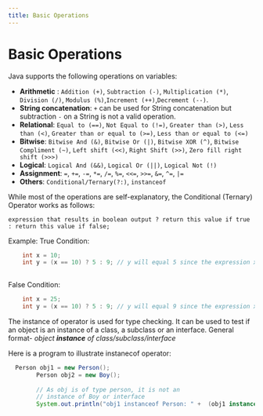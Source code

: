 ```yaml
---
title: Basic Operations
---
```

# Basic Operations

Java supports the following operations on variables:

*   __Arithmetic__ : `Addition (+)`, `Subtraction (-)`, `Multiplication (*)`, `Division (/)`, `Modulus (%)`,`Increment (++)`,`Decrement (--)`.
*   __String concatenation__: `+` can be used for String concatenation but subtraction `-` on a String is not a valid operation.
*   __Relational__: `Equal to (==)`, `Not Equal to (!=)`, `Greater than (>)`, `Less than (<)`, `Greater than or equal to (>=)`, `Less than or equal to (<=)`
*   __Bitwise__: `Bitwise And (&)`, `Bitwise Or (|)`, `Bitwise XOR (^)`, `Bitwise Compliment (~)`, `Left shift (<<)`, `Right Shift (>>)`, `Zero fill right shift (>>>)`
*   __Logical__: `Logical And (&&)`, `Logical Or (||)`, `Logical Not (!)`
*   __Assignment__: `=`, `+=`, `-=`, `*=`, `/=`, `%=`, `<<=`, `>>=`, `&=`, `^=`, `|=`
*   __Others__: `Conditional/Ternary(?:)`, `instanceof`


While most of the operations are self-explanatory, the Conditional (Ternary) Operator works as follows:

`expression that results in boolean output ? return this value if true : return this value if false;`

Example:
True Condition:

```java
    int x = 10;
    int y = (x == 10) ? 5 : 9; // y will equal 5 since the expression x == 10 evaluates to true
    
```


False Condition:

```java
    int x = 25;
    int y = (x == 10) ? 5 : 9; // y will equal 9 since the expression x == 10 evaluates to false
```

The instance of operator is used for type checking. It can be used to test if an object is an instance of a class, a subclass or an interface. General format-
*object **instance** of class/subclass/interface*

Here is a program to illustrate instanecof operator:
```Java
  Person obj1 = new Person();
        Person obj2 = new Boy();
 
        // As obj is of type person, it is not an
        // instance of Boy or interface
        System.out.println("obj1 instanceof Person: " +  (obj1 instanceof Person)); /*it returns true since obj1 is an instance of person */
                           
       
 ```
 


